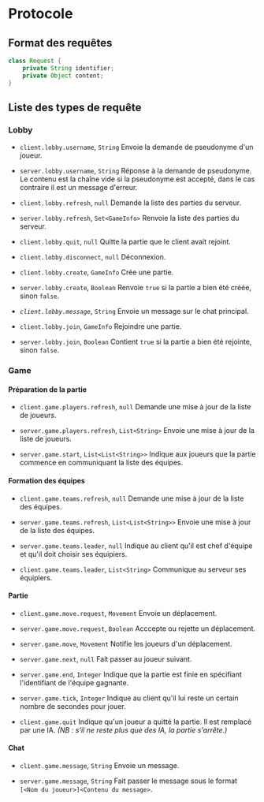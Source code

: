 # Protocole

## Format des requêtes

```java
class Request {
    private String identifier;
    private Object content;
}
```

## Liste des types de requête

### Lobby

- `client.lobby.username`, `String` Envoie la demande de pseudonyme d'un joueur.

- `server.lobby.username`, `String` Réponse à la demande de pseudonyme. Le contenu est la chaîne vide si la pseudonyme est accepté, dans le cas contraire il est un message d'erreur.

- `client.lobby.refresh`, `null` Demande la liste des parties du serveur.

- `server.lobby.refresh`, `Set<GameInfo>` Renvoie la liste des parties du serveur.

- `client.lobby.quit`, `null` Quitte la partie que le client avait rejoint.

- `client.lobby.disconnect`, `null` Déconnexion.

- `client.lobby.create`, `GameInfo` Crée une partie.

- `server.lobby.create`, `Boolean` Renvoie `true` si la partie a bien été créée, sinon `false`.

- _`client.lobby.message`_, `String` Envoie un message sur le chat principal.

- `client.lobby.join`, `GameInfo` Rejoindre une partie.

- `server.lobby.join`, `Boolean` Contient `true` si la partie a bien été rejointe, sinon `false`.

### Game

#### Préparation de la partie

- `client.game.players.refresh`, `null` Demande une mise à jour de la liste de joueurs.

- `server.game.players.refresh`, `List<String>` Envoie une mise à jour de la liste de joueurs.

- `server.game.start`, `List<List<String>>` Indique aux joueurs que la partie commence en communiquant la liste des équipes.

#### Formation des équipes

- `client.game.teams.refresh`, `null` Demande une mise à jour de la liste des équipes.

- `server.game.teams.refresh`, `List<List<String>>` Envoie une mise à jour de la liste des équipes.

- `server.game.teams.leader`, `null` Indique au client qu'il est chef d'équipe et qu'il doit choisir ses équipiers.

- `client.game.teams.leader`, `List<String>` Communique au serveur ses équipiers.

#### Partie

- `client.game.move.request`, `Movement` Envoie un déplacement.

- `server.game.move.request`, `Boolean` Acccepte ou rejette un déplacement.

- `server.game.move`, `Movement` Notifie les joueurs d'un déplacement.

- `server.game.next`, `null` Fait passer au joueur suivant.

- `server.game.end`, `Integer` Indique que la partie est finie en spécifiant l'identifiant de l'équipe gagnante.

- `server.game.tick`, `Integer` Indique au client qu'il lui reste un certain nombre de secondes pour jouer.

- `client.game.quit` Indique qu'un joueur a quitté la partie. Il est remplacé par une IA. _(NB : s'il ne reste plus que des IA, la partie s'arrête.)_

#### Chat

- `client.game.message`, `String` Envoie un message.

- `server.game.message`, `String` Fait passer le message sous le format `[<Nom du joueur>]<Contenu du message>`.
